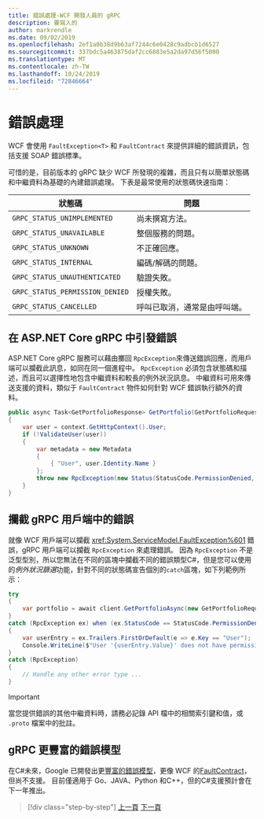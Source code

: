 ```yaml
---
title: 錯誤處理-WCF 開發人員的 gRPC
description: 要寫入的
author: markrendle
ms.date: 09/02/2019
ms.openlocfilehash: 2ef1a0b38d9b63af7244c6e0428c9adbcb1d6527
ms.sourcegitcommit: 337bdc5a463875daf2cc6883e5a2da97d56f5000
ms.translationtype: MT
ms.contentlocale: zh-TW
ms.lasthandoff: 10/24/2019
ms.locfileid: "72846664"
---
```

# <a name="error-handling"></a>錯誤處理

WCF 會使用 `FaultException<T>` 和 `FaultContract` 來提供詳細的錯誤資訊，包括支援 SOAP 錯誤標準。

可惜的是，目前版本的 gRPC 缺少 WCF 所發現的複雜，而且只有以簡單狀態碼和中繼資料為基礎的內建錯誤處理。 下表是最常使用的狀態碼快速指南：

| 狀態碼 | 問題 |
| ----------- | ------- |
| `GRPC_STATUS_UNIMPLEMENTED` | 尚未撰寫方法。 |
| `GRPC_STATUS_UNAVAILABLE` | 整個服務的問題。 |
| `GRPC_STATUS_UNKNOWN` | 不正確回應。 |
| `GRPC_STATUS_INTERNAL` | 編碼/解碼的問題。 |
| `GRPC_STATUS_UNAUTHENTICATED` | 驗證失敗。 |
| `GRPC_STATUS_PERMISSION_DENIED` | 授權失敗。 |
| `GRPC_STATUS_CANCELLED` | 呼叫已取消，通常是由呼叫端。 |

## <a name="raising-errors-in-aspnet-core-grpc"></a>在 ASP.NET Core gRPC 中引發錯誤

ASP.NET Core gRPC 服務可以藉由擲回 `RpcException`來傳送錯誤回應，而用戶端可以攔截此訊息，如同在同一個進程中。 `RpcException` 必須包含狀態碼和描述，而且可以選擇性地包含中繼資料和較長的例外狀況訊息。 中繼資料可用來傳送支援的資料，類似于 `FaultContract` 物件如何針對 WCF 錯誤執行額外的資料。

```csharp
public async Task<GetPortfolioResponse> GetPortfolio(GetPortfolioRequest request, ServerCallContext context)
{
    var user = context.GetHttpContext().User;
    if (!ValidateUser(user))
    {
        var metadata = new Metadata
        {
            { "User", user.Identity.Name }
        };
        throw new RpcException(new Status(StatusCode.PermissionDenied, "Permission denied"), metadata);
    }
}
```

## <a name="catching-errors-in-grpc-clients"></a>攔截 gRPC 用戶端中的錯誤

就像 WCF 用戶端可以攔截 <xref:System.ServiceModel.FaultException%601> 錯誤，gRPC 用戶端可以攔截 `RpcException` 來處理錯誤。 因為 `RpcException` 不是泛型型別，所以您無法在不同的區塊中攔截不同的錯誤類型C#，但是您可以使用的*例外狀況篩選*功能，針對不同的狀態碼宣告個別的`catch`區塊，如下列範例所示：

```csharp
try
{
    var portfolio = await client.GetPortfolioAsync(new GetPortfolioRequest { Id = id });
}
catch (RpcException ex) when (ex.StatusCode == StatusCode.PermissionDenied)
{
    var userEntry = ex.Trailers.FirstOrDefault(e => e.Key == "User");
    Console.WriteLine($"User '{userEntry.Value}' does not have permission to view this portfolio.");
}
catch (RpcException) 
{
    // Handle any other error type ...
}
```

> [!IMPORTANT]
> 當您提供錯誤的其他中繼資料時，請務必記錄 API 檔中的相關索引鍵和值，或 `.proto` 檔案中的批註。

## <a name="grpc-richer-error-model"></a>gRPC 更豐富的錯誤模型

在C#未來，Google 已開發出更[豐富的錯誤模型](https://cloud.google.com/apis/design/errors#error_model)，更像 WCF 的[FaultContract](xref:System.ServiceModel.FaultContractAttribute)，但尚不支援。 目前僅適用于 Go、JAVA、Python 和C++，但的C#支援預計會在下一年推出。

>[!div class="step-by-step"]
>[上一頁](metadata.md)
>[下一頁](ws-protocols.md)
